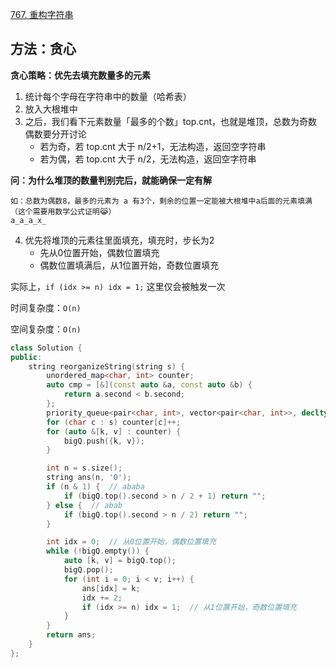 [767. 重构字符串](https://leetcode-cn.com/problems/reorganize-string/)

## 方法：贪心

**贪心策略：优先去填充数量多的元素**

1. 统计每个字母在字符串中的数量（哈希表）
2. 放入大根堆中
3. 之后，我们看下元素数量「最多的个数」top.cnt，也就是堆顶，总数为奇数偶数要分开讨论
   - 若为奇，若 top.cnt 大于 n/2+1，无法构造，返回空字符串
   - 若为偶，若 top.cnt 大于 n/2，无法构造，返回空字符串

**问：为什么堆顶的数量判别完后，就能确保一定有解**

```
如：总数为偶数8，最多的元素为 a 有3个，剩余的位置一定能被大根堆中a后面的元素填满（这个需要用数学公式证明😹）
a_a_a_x_
```

4. 优先将堆顶的元素往里面填充，填充时，步长为2
   - 先从0位置开始，偶数位置填充
   - 偶数位置填满后，从1位置开始，奇数位置填充

实际上，`if (idx >= n) idx = 1;` 这里仅会被触发一次

时间复杂度：`O(n)`

空间复杂度：`O(n)`

```c++
class Solution {
public:
    string reorganizeString(string s) {
        unordered_map<char, int> counter;
        auto cmp = [&](const auto &a, const auto &b) {
            return a.second < b.second;
        };
        priority_queue<pair<char, int>, vector<pair<char, int>>, decltype(cmp)> bigQ(cmp);
        for (char c : s) counter[c]++;
        for (auto &[k, v] : counter) {
            bigQ.push({k, v});
        }

        int n = s.size();
        string ans(n, '0');
        if (n & 1) {  // ababa
            if (bigQ.top().second > n / 2 + 1) return "";
        } else {  // abab
            if (bigQ.top().second > n / 2) return "";
        }

        int idx = 0;  // 从0位置开始，偶数位置填充
        while (!bigQ.empty()) {
            auto [k, v] = bigQ.top();
            bigQ.pop();
            for (int i = 0; i < v; i++) {
                ans[idx] = k;
                idx += 2;
                if (idx >= n) idx = 1;  // 从1位置开始，奇数位置填充
            }
        }
        return ans;
    }
};
```

